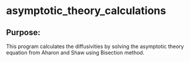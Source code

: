 # asymptotic_theory_calculations

## Purpose:
This program calculates the diffusivities by solving the asymptotic theory equation from Aharon and Shaw using Bisection method.